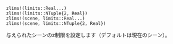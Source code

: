 ```
zlims!(limits::Real...)
zlims!(limits::NTuple{2, Real})
zlims!(scene, limits::Real...)
zlims!(scene, limits::NTuple{2, Real})
```

与えられたシーンのz制限を設定します（デフォルトは現在のシーン）。
